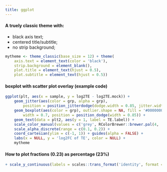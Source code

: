 ```yaml
---
title: ggplot
---
```


#### A truely classic theme with:
- black axis text;
- centered title/subtitle;
- no strip background;

```r
mytheme <- theme_classic(base_size = 12) + theme(
    axis.text = element_text(color = 'black'),
    strip.background = element_blank(),
    plot.title = element_text(hjust = 0.5),
    plot.subtitle = element_text(hjust = 0.5))
```

#### boxplot with scatter plot overlay (example code)
```r
ggplot(plt, aes(x = sample, y = log2TE - log2TE.mock)) +
    geom_jitter(aes(color = grp, alpha = grp),
        position = position_jitterdodge(dodge.width = 0.85, jitter.width = 0.2)) +
    geom_boxplot(aes(color = grp), outlier.shape = NA, fill = '#00000000',
        width = 0.7, position = position_dodge(width = 0.85)) +
    geom_text(data = plt2, aes(y = 1, label = TE.label)) +
    scale_color_manual(values = c('grey', RColorBrewer::brewer.pal(4, 'Set1')[1])) +
    scale_alpha_discrete(range = c(0.1, 0.2)) +
    coord_cartesian(ylim = c(-1, 1)) + guides(alpha = FALSE) +
    labs(x = NULL, y = 'log2FC of TE', color = NULL) +
    mytheme
```

#### How to plot fractions (0.23) as percentage (23%)
```R
+ scale_y_continuous(labels = scales::trans_format('identity', format = scales::percent_format()))
```
